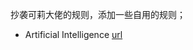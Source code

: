 抄袭可莉大佬的规则，添加一些自用的规则；

* Artificial Intelligence [url](https://raw.githubusercontent.com/M48A1/Rules/refs/heads/main/Artificial%20Intelligence)
